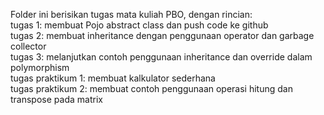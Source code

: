 Folder ini berisikan tugas mata kuliah PBO, dengan rincian:
  <br/> tugas 1: membuat Pojo abstract class dan push code ke github
  <br/> tugas 2: membuat inheritance dengan penggunaan operator dan garbage collector
  <br/> tugas 3: melanjutkan contoh penggunaan inheritance dan override dalam polymorphism
  <br/> tugas praktikum 1: membuat kalkulator sederhana
  <br/> tugas praktikum 2: membuat contoh penggunaan operasi hitung dan transpose pada matrix
